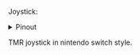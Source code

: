 Joystick:
<details>
<summary>Pinout</summary>
<img src="https://github.com/user-attachments/assets/09c3ba0c-979f-4511-b104-186558ca0a61" width="300">
</details>

TMR joystick in nintendo switch style.

